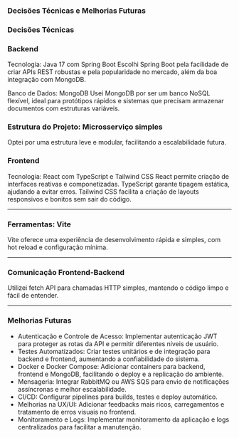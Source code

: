 
### Decisões Técnicas e Melhorias Futuras

### Decisões Técnicas

### Backend
Tecnologia: Java 17 com Spring Boot
Escolhi Spring Boot pela facilidade de criar APIs REST robustas e pela popularidade no mercado, além da boa integração com MongoDB.

Banco de Dados: MongoDB
Usei MongoDB por ser um banco NoSQL flexível, ideal para protótipos rápidos e sistemas que precisam armazenar documentos com estruturas variáveis.

### Estrutura do Projeto: Microsserviço simples
Optei por uma estrutura leve e modular, facilitando a escalabilidade futura.

### Frontend
Tecnologia: React com TypeScript e Tailwind CSS
React permite criação de interfaces reativas e componetizadas. TypeScript garante tipagem estática, ajudando a evitar erros. Tailwind CSS facilita a criação de layouts responsivos e bonitos sem sair do código.

---

### Ferramentas: Vite
Vite oferece uma experiência de desenvolvimento rápida e simples, com hot reload e configuração mínima.

---

### Comunicação Frontend-Backend
Utilizei fetch API para chamadas HTTP simples, mantendo o código limpo e fácil de entender.

---

### Melhorias Futuras

- Autenticação e Controle de Acesso: Implementar autenticação JWT para proteger as rotas da API e permitir diferentes níveis de usuário.
- Testes Automatizados: Criar testes unitários e de integração para backend e frontend, aumentando a confiabilidade do sistema.
- Docker e Docker Compose: Adicionar containers para backend, frontend e MongoDB, facilitando o deploy e a replicação do ambiente.
- Mensageria: Integrar RabbitMQ ou AWS SQS para envio de notificações assíncronas e melhor escalabilidade.
- CI/CD: Configurar pipelines para builds, testes e deploy automático.
- Melhorias na UX/UI: Adicionar feedbacks mais ricos, carregamentos e tratamento de erros visuais no frontend.
- Monitoramento e Logs: Implementar monitoramento da aplicação e logs centralizados para facilitar a manutenção.

